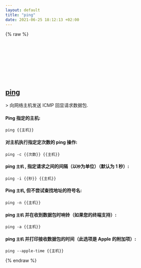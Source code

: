 ```yaml
---
layout: default
title: "ping"
date: 2021-06-25 18:12:13 +02:00
---
```

{% raw %}
<h2 id="ping">
  <a href="/zh/osx/ping.html">ping</a> <a href="#ping"><svg class="icon">
    <use href="/assets/images/unicode_sprite.svg#link" />
  </svg></a>
</h2>
> 向网络主机发送 ICMP 回显请求数据包.

#### Ping 指定的主机:
```shell
ping {{主机}}
```
#### 对主机执行指定定次数的 ping 操作:
```shell
ping -c {{次数}} {{主机}}
```
#### ping `主机` , 指定请求之间的间隔（以`秒`为单位）（默认为 1 秒）:
```shell
ping -i {{秒}} {{主机}}
```
#### Ping `主机`, 但不尝试查找地址的符号名:
```shell
ping -n {{主机}}
```
#### ping `主机` 并在收到数据包时响铃（如果您的终端支持）:
```shell
ping -a {{主机}}
```
#### ping `主机` 并打印接收数据包的时间（此选项是 Apple 的附加项）:
```shell
ping --apple-time {{主机}}
```
{% endraw %}